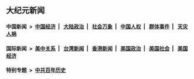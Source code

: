 ## 大纪元新闻

#### 中国新闻 &nbsp;>&nbsp; [中国经济](indexes/ncid283/README.md?01082045) &nbsp;| &nbsp; [大陆政治](indexes/ncid277/README.md?01082045) &nbsp;| &nbsp; [社会万象](indexes/ncid282/README.md?01082045) &nbsp;| &nbsp; [中国人权](indexes/ncid278/README.md?01082045) &nbsp;| &nbsp; [群体事件](indexes/ncid279/README.md?01082045) &nbsp;| &nbsp; [天灾人祸](indexes/ncid280/README.md?01082045)

#### 国际新闻 &nbsp;>&nbsp; [美中关系](indexes/nf1412576/README.md?01082045) &nbsp;| &nbsp; [台湾新闻](indexes/ncid1349361/README.md?01082045) &nbsp;| &nbsp; [香港新闻](indexes/ncid1349362/README.md?01082045) &nbsp;| &nbsp; [美国政治](indexes/ncid1078159/README.md?01082045) &nbsp;| &nbsp; [美国社会](indexes/ncid1078160/README.md?01082045) &nbsp;| &nbsp; [美国经济](indexes/ncid1078158/README.md?01082045)

#### 特别专题 &nbsp;>&nbsp; [中共百年历史](https://github.com/epoch-news/epoch-special/blob/master/README.md?01082045)  
